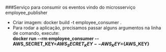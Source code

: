 ###Serviço para consumir os eventos vindo do microsserviço employee_publisher
- Criar imagem: docker build -t employee_consumer .
- Para rodar a aplicação, precisamos passar alguns argumentos na linha de comando, execute:<br>
**docker run --rm employee_consumer --AWS_SECRET_KEY=${AWS_SECRET_KEY} --AWS_KEY=${AWS_KEY}**

